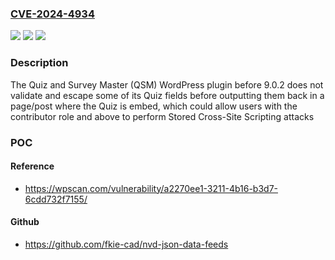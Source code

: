 ### [CVE-2024-4934](https://cve.mitre.org/cgi-bin/cvename.cgi?name=CVE-2024-4934)
![](https://img.shields.io/static/v1?label=Product&message=Quiz%20and%20Survey%20Master%20(QSM)%20&color=blue)
![](https://img.shields.io/static/v1?label=Version&message=0%3C%209.0.2%20&color=brighgreen)
![](https://img.shields.io/static/v1?label=Vulnerability&message=CWE-79%20Cross-Site%20Scripting%20(XSS)&color=brighgreen)

### Description

The Quiz and Survey Master (QSM)  WordPress plugin before 9.0.2 does not validate and escape some of its Quiz fields before outputting them back in a page/post where the Quiz is embed, which could allow users with the contributor role and above to perform Stored Cross-Site Scripting attacks

### POC

#### Reference
- https://wpscan.com/vulnerability/a2270ee1-3211-4b16-b3d7-6cdd732f7155/

#### Github
- https://github.com/fkie-cad/nvd-json-data-feeds

